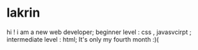 # lakrin
hi ! i am a new web developer;
beginner level : css , javasvcirpt ;
intermediate level : html;
It's only my fourth month :)(

